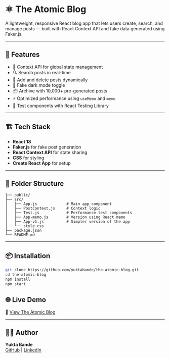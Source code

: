 # ⚛️ The Atomic Blog

A lightweight, responsive React blog app that lets users create, search, and manage posts — built with React Context API and fake data generated using Faker.js.

---

## 🚀 Features

- 🧠 Context API for global state management
- 🔍 Search posts in real-time
- 📝 Add and delete posts dynamically
- 🌙 Fake dark mode toggle
- 📦 Archive with 10,000+ pre-generated posts
- ⚡ Optimized performance using `useMemo` and `memo`
- 🧪 Test components with React Testing Library

---

## 🏗️ Tech Stack

- **React 18**
- **Faker.js** for fake post generation
- **React Context API** for state sharing
- **CSS** for styling
- **Create React App** for setup

---

## 📁 Folder Structure
```
├── public/
├── src/
│   ├── App.js             # Main app component
│   ├── PostContext.js     # Context logic
│   ├── Test.js            # Performance test components
│   ├── App-memo.js        # Version using React.memo
│   ├── App-v1.js          # Simpler version of the app
│   └── style.css
├── package.json
└── README.md
```

---

## 📦 Installation

```bash
git clone https://github.com/yuktabande/the-atomic-blog.git
cd the-atomic-blog
npm install
npm start
```

## 🌐 Live Demo

🔗 [View The Atomic Blog](https://the-atomic-blog-chi.vercel.app/)

---

## 🙋‍♀️ Author

**Yukta Bande**  
[GitHub](https://github.com/yuktabande) | [LinkedIn](https://linkedin.com/in/yourprofile)
